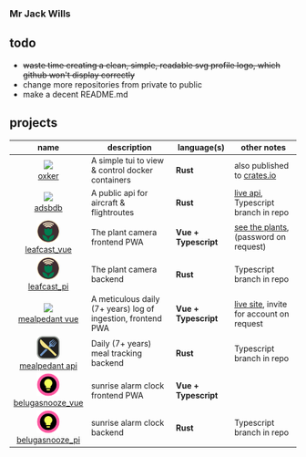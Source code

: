 ### Mr Jack Wills
## todo

+ ~~waste time creating a clean, simple, readable svg profile logo, which github won't display correctly~~
+ change more repositories from private to public
+ make a decent README.md

## projects

|name|description|language(s)|other notes|
|:---:|---|---|---|
|<a href='https://github.com/mrjackwills/oxker'><img src='https://github.com/mrjackwills/oxker/blob/main/.github/logo.svg' width='40px'> <br> oxker </a>|A simple tui to view & control docker containers |<strong>Rust</strong>|also published to <a href='https://www.crates.io/crates/oxker' target='_blank' rel='noopener noreferrer'>crates.io</a>|
|<a href='https://github.com/mrjackwills/adsbdb'><img src='https://github.com/mrjackwills/adsbdb/blob/main/.github/logo.svg' width='40px'> <br> adsbdb </a>|A public api for aircraft & flightroutes |<strong>Rust</strong>|[live api](https://adsbdb.com), Typescript branch in repo|
|<a href='https://github.com/mrjackwills/leafcast_vue'><img src='https://github.com/mrjackwills/leafcast_vue/blob/main/.github/logo.svg' width='40px'><br> leafcast_vue</a>| The plant camera frontend PWA |<strong>Vue + Typescript</strong>| [see the plants](https://plants.mrjackwills.com), (password on request)|
|<a href='https://github.com/mrjackwills/leafcast_pi'><img src='https://github.com/mrjackwills/leafcast_pi/blob/main/.github/logo.svg' width='40px'><br> leafcast_pi</a>| The plant camera backend |<strong>Rust</strong>|Typescript branch in repo | 
|<a href='https://github.com/mrjackwills/mealpedant_vue'><img src='https://github.com/mrjackwills/mealpedant_vue/blob/main/.github/logo.svg' width='40px'><br> mealpedant vue</a>|  A meticulous daily (7+ years) log of ingestion, frontend PWA |<strong>Vue + Typescript</strong>| [live site](https://www.mealpedant.com), invite for account on request|
|<a href='https://github.com/mrjackwills/mealpedant_api'><img src='https://github.com/mrjackwills/mealpedant_api/blob/main/.github/logo.svg' width='40px'><br> mealpedant api</a>| Daily (7+ years) meal tracking backend |<strong>Rust</strong>| Typescript branch in repo |
|<a href='https://github.com/mrjackwills/belugasnooze_vue'><img src='https://github.com/mrjackwills/belugasnooze_vue/blob/main/.github/logo.svg' width='40px'><br> belugasnooze_vue</a>| sunrise alarm clock frontend PWA |<strong>Vue + Typescript</strong>||
|<a href='https://github.com/mrjackwills/belugasnooze_pi'><img src='https://github.com/mrjackwills/belugasnooze_pi/blob/main/.github/logo.svg' width='40px'><br> belugasnooze_pi</a>| sunrise alarm clock backend |<strong>Rust</strong>| Typescript branch in repo |

